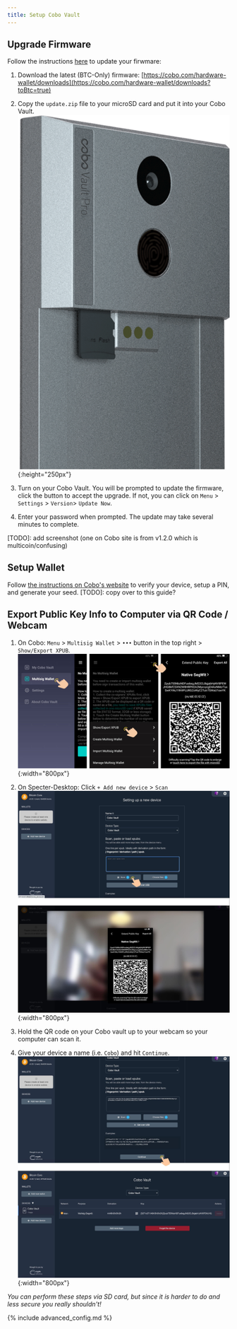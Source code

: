```yaml
---
title: Setup Cobo Vault
---
```


## Upgrade Firmware
Follow the instructions [here](https://support.cobo.com/hc/en-us/articles/360046064053-Upgrading-Firmware) to update your firwmare:

1. Download the latest (BTC-Only) firmware:
[https://cobo.com/hardware-wallet/downloads](https://cobo.com/hardware-wallet/downloads?toBtc=true)  

2. Copy the `update.zip` file to your microSD card and put it into your Cobo Vault.  
![](/assets/img/setup-cobo-insert-sd.png){:height="250px"}

3. Turn on your Cobo Vault.
You will be prompted to update the firmware, click the button to accept the upgrade.
If not, you can click on `Menu` > `Settings` > `Version`> `Update Now`.

4. Enter your password when prompted. The update may take several minutes to complete.

[TODO]: add screenshot (one on Cobo site is from v1.2.0 which is multicoin/confusing)

## Setup Wallet
Follow [the instructions on Cobo's website](https://support.cobo.com/hc/en-us/articles/360045490014-Getting-started-in-5-steps) to verify your device, setup a PIN, and generate your seed.
[TODO]: copy over to this guide?

## Export Public Key Info to Computer via QR Code / Webcam
1. On Cobo: `Menu` > `Multisig Wallet` > `•••` button in the top right > `Show/Export XPUB`.  
![](/assets/img/setup-cobo-export-pubkey.jpg){:width="800px"}

2. On Specter-Desktop: Click `+ Add new device` > `Scan`  
![](/assets/img/setup-cobo-specter-scan.jpg){:width="800px"}  

3. Hold the QR code on your Cobo vault up to your webcam so your computer can scan it.

4. Give your device a name (i.e. `Cobo`) and hit `Continue`.  
![](/assets/img/setup-cobo-specter-scanned.jpg){:width="800px"}

_You can perform these steps via SD card, but since it is harder to do and less secure you really shouldn't!_

{% include advanced_config.md %}
